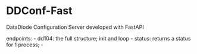 # DDConf-Fast

DataDiode Configuration Server developed with FastAPI

endpoints:
	- dd104: the full structure; init and loop
	- status: returns a status for 1 process; 
	- 
